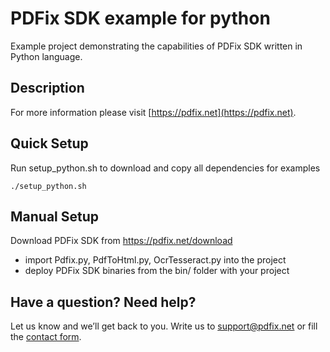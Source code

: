 # PDFix SDK example for python
Example project demonstrating the capabilities of PDFix SDK written in Python language.

## Description

For more information please visit [https://pdfix.net](https://pdfix.net).

## Quick Setup

Run setup_python.sh to download and copy all dependencies for examples
```
./setup_python.sh
```

## Manual Setup

Download PDFix SDK from https://pdfix.net/download
- import Pdfix.py, PdfToHtml.py, OcrTesseract.py into the project
- deploy PDFix SDK binaries from the bin/ folder with your project

## Have a question? Need help?
Let us know and we’ll get back to you. Write us to support@pdfix.net or fill the [contact form](https://pdfix.net/support/).
